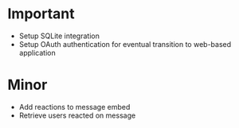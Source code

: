 # Important
- Setup SQLite integration
- Setup OAuth authentication for eventual transition to web-based application

# Minor
- Add reactions to message embed
- Retrieve users reacted on message
